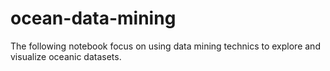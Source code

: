 # ocean-data-mining
The following notebook focus on using data mining technics to explore and visualize oceanic datasets. 
